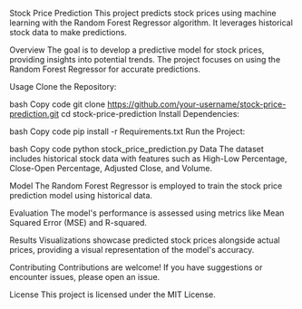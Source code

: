 Stock Price Prediction
This project predicts stock prices using machine learning with the Random Forest Regressor algorithm. It leverages historical stock data to make predictions.

Overview
The goal is to develop a predictive model for stock prices, providing insights into potential trends. The project focuses on using the Random Forest Regressor for accurate predictions.

Usage
Clone the Repository:

bash
Copy code
git clone https://github.com/your-username/stock-price-prediction.git
cd stock-price-prediction
Install Dependencies:

bash
Copy code
pip install -r Requirements.txt
Run the Project:

bash
Copy code
python stock_price_prediction.py
Data
The dataset includes historical stock data with features such as High-Low Percentage, Close-Open Percentage, Adjusted Close, and Volume.

Model
The Random Forest Regressor is employed to train the stock price prediction model using historical data.

Evaluation
The model's performance is assessed using metrics like Mean Squared Error (MSE) and R-squared.

Results
Visualizations showcase predicted stock prices alongside actual prices, providing a visual representation of the model's accuracy.

Contributing
Contributions are welcome! If you have suggestions or encounter issues, please open an issue.

License
This project is licensed under the MIT License.
